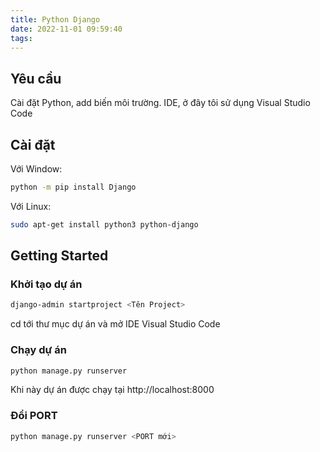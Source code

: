 ```yaml
---
title: Python Django
date: 2022-11-01 09:59:40
tags:
---
```


## Yêu cầu

Cài đặt Python, add biến môi trường.
IDE, ở đây tôi sử dụng Visual Studio Code

## Cài đặt

Với Window:

```bash
python -m pip install Django
```
Với Linux:

```bash
sudo apt-get install python3 python-django
```

## Getting Started

### Khởi tạo dự án

```bash
django-admin startproject <Tên Project>
```

cd tới thư mục dự án và mở IDE Visual Studio Code

### Chạy dự án

```bash
python manage.py runserver
```
Khi này dự án được chạy tại http://localhost:8000

### Đổi PORT

```bash
python manage.py runserver <PORT mới>
```